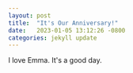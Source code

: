 ```yaml
---
layout: post
title:  "It's Our Anniversary!"
date:   2023-01-05 13:12:26 -0800
categories: jekyll update
---
```

I love Emma. It's a good day.